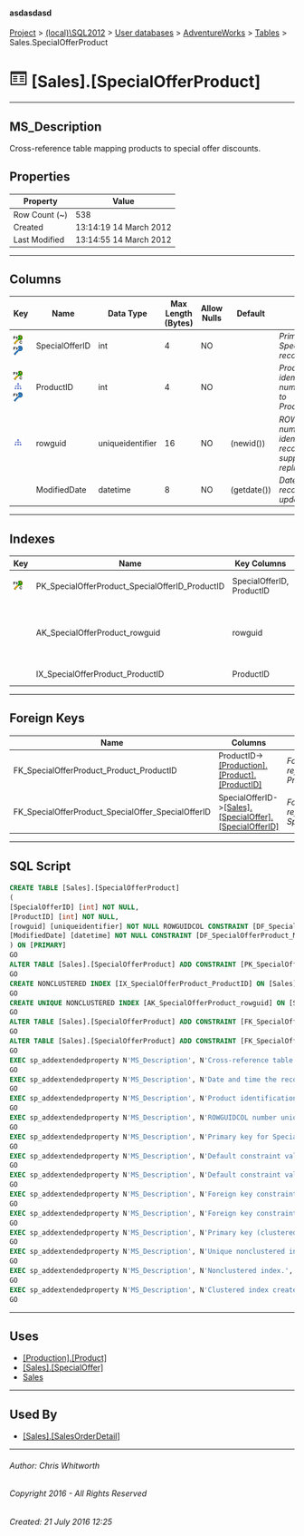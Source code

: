 #### asdasdasd

[Project](../../../../index.md) > [(local)\\SQL2012](../../../index.md) > [User databases](../../index.md) > [AdventureWorks](../index.md) > [Tables](Tables.md) > Sales.SpecialOfferProduct

# ![Tables](../../../../Images/Table32.png) [Sales].[SpecialOfferProduct]

---

## <a name="#description"></a>MS_Description

Cross-reference table mapping products to special offer discounts.

## <a name="#properties"></a>Properties

| Property | Value |
|---|---|
| Row Count (~) | 538 |
| Created | 13:14:19 14 March 2012 |
| Last Modified | 13:14:55 14 March 2012 |


---

## <a name="#columns"></a>Columns

| Key | Name | Data Type | Max Length (Bytes) | Allow Nulls | Default | Description |
|---|---|---|---|---|---|---|
| [![Cluster Primary Key PK_SpecialOfferProduct_SpecialOfferID_ProductID: SpecialOfferID\ProductID](../../../../Images/pkcluster.png)](#indexes)[![Foreign Keys FK_SpecialOfferProduct_SpecialOffer_SpecialOfferID: [Sales].[SpecialOffer].SpecialOfferID](../../../../Images/fk.png)](#foreignkeys) | SpecialOfferID | int | 4 | NO |  | _Primary key for SpecialOfferProduct records._ |
| [![Cluster Primary Key PK_SpecialOfferProduct_SpecialOfferID_ProductID: SpecialOfferID\ProductID](../../../../Images/pkcluster.png)](#indexes)[![Indexes IX_SpecialOfferProduct_ProductID](../../../../Images/Index.png)](#indexes)[![Foreign Keys FK_SpecialOfferProduct_Product_ProductID: [Production].[Product].ProductID](../../../../Images/fk.png)](#foreignkeys) | ProductID | int | 4 | NO |  | _Product identification number. Foreign key to Product.ProductID._ |
| [![Indexes AK_SpecialOfferProduct_rowguid](../../../../Images/Index.png)](#indexes) | rowguid | uniqueidentifier | 16 | NO | (newid()) | _ROWGUIDCOL number uniquely identifying the record. Used to support a merge replication sample._ |
|  | ModifiedDate | datetime | 8 | NO | (getdate()) | _Date and time the record was last updated._ |


---

## <a name="#indexes"></a>Indexes

| Key | Name | Key Columns | Unique | Description |
|---|---|---|---|---|
| [![Cluster Primary Key PK_SpecialOfferProduct_SpecialOfferID_ProductID: SpecialOfferID\ProductID](../../../../Images/pkcluster.png)](#indexes) | PK_SpecialOfferProduct_SpecialOfferID_ProductID | SpecialOfferID, ProductID | YES | _Primary key (clustered) constraint_ |
|  | AK_SpecialOfferProduct_rowguid | rowguid | YES | _Unique nonclustered index. Used to support replication samples._ |
|  | IX_SpecialOfferProduct_ProductID | ProductID |  | _Nonclustered index._ |


---

## <a name="#foreignkeys"></a>Foreign Keys

| Name | Columns | Description |
|---|---|---|
| FK_SpecialOfferProduct_Product_ProductID | ProductID->[[Production].[Product].[ProductID]](Product.md) | _Foreign key constraint referencing Product.ProductID._ |
| FK_SpecialOfferProduct_SpecialOffer_SpecialOfferID | SpecialOfferID->[[Sales].[SpecialOffer].[SpecialOfferID]](SpecialOffer.md) | _Foreign key constraint referencing SpecialOffer.SpecialOfferID._ |


---

## <a name="#sqlscript"></a>SQL Script

```sql
CREATE TABLE [Sales].[SpecialOfferProduct]
(
[SpecialOfferID] [int] NOT NULL,
[ProductID] [int] NOT NULL,
[rowguid] [uniqueidentifier] NOT NULL ROWGUIDCOL CONSTRAINT [DF_SpecialOfferProduct_rowguid] DEFAULT (newid()),
[ModifiedDate] [datetime] NOT NULL CONSTRAINT [DF_SpecialOfferProduct_ModifiedDate] DEFAULT (getdate())
) ON [PRIMARY]
GO
ALTER TABLE [Sales].[SpecialOfferProduct] ADD CONSTRAINT [PK_SpecialOfferProduct_SpecialOfferID_ProductID] PRIMARY KEY CLUSTERED  ([SpecialOfferID], [ProductID]) ON [PRIMARY]
GO
CREATE NONCLUSTERED INDEX [IX_SpecialOfferProduct_ProductID] ON [Sales].[SpecialOfferProduct] ([ProductID]) ON [PRIMARY]
GO
CREATE UNIQUE NONCLUSTERED INDEX [AK_SpecialOfferProduct_rowguid] ON [Sales].[SpecialOfferProduct] ([rowguid]) ON [PRIMARY]
GO
ALTER TABLE [Sales].[SpecialOfferProduct] ADD CONSTRAINT [FK_SpecialOfferProduct_Product_ProductID] FOREIGN KEY ([ProductID]) REFERENCES [Production].[Product] ([ProductID])
GO
ALTER TABLE [Sales].[SpecialOfferProduct] ADD CONSTRAINT [FK_SpecialOfferProduct_SpecialOffer_SpecialOfferID] FOREIGN KEY ([SpecialOfferID]) REFERENCES [Sales].[SpecialOffer] ([SpecialOfferID])
GO
EXEC sp_addextendedproperty N'MS_Description', N'Cross-reference table mapping products to special offer discounts.', 'SCHEMA', N'Sales', 'TABLE', N'SpecialOfferProduct', NULL, NULL
GO
EXEC sp_addextendedproperty N'MS_Description', N'Date and time the record was last updated.', 'SCHEMA', N'Sales', 'TABLE', N'SpecialOfferProduct', 'COLUMN', N'ModifiedDate'
GO
EXEC sp_addextendedproperty N'MS_Description', N'Product identification number. Foreign key to Product.ProductID.', 'SCHEMA', N'Sales', 'TABLE', N'SpecialOfferProduct', 'COLUMN', N'ProductID'
GO
EXEC sp_addextendedproperty N'MS_Description', N'ROWGUIDCOL number uniquely identifying the record. Used to support a merge replication sample.', 'SCHEMA', N'Sales', 'TABLE', N'SpecialOfferProduct', 'COLUMN', N'rowguid'
GO
EXEC sp_addextendedproperty N'MS_Description', N'Primary key for SpecialOfferProduct records.', 'SCHEMA', N'Sales', 'TABLE', N'SpecialOfferProduct', 'COLUMN', N'SpecialOfferID'
GO
EXEC sp_addextendedproperty N'MS_Description', N'Default constraint value of GETDATE()', 'SCHEMA', N'Sales', 'TABLE', N'SpecialOfferProduct', 'CONSTRAINT', N'DF_SpecialOfferProduct_ModifiedDate'
GO
EXEC sp_addextendedproperty N'MS_Description', N'Default constraint value of NEWID()', 'SCHEMA', N'Sales', 'TABLE', N'SpecialOfferProduct', 'CONSTRAINT', N'DF_SpecialOfferProduct_rowguid'
GO
EXEC sp_addextendedproperty N'MS_Description', N'Foreign key constraint referencing Product.ProductID.', 'SCHEMA', N'Sales', 'TABLE', N'SpecialOfferProduct', 'CONSTRAINT', N'FK_SpecialOfferProduct_Product_ProductID'
GO
EXEC sp_addextendedproperty N'MS_Description', N'Foreign key constraint referencing SpecialOffer.SpecialOfferID.', 'SCHEMA', N'Sales', 'TABLE', N'SpecialOfferProduct', 'CONSTRAINT', N'FK_SpecialOfferProduct_SpecialOffer_SpecialOfferID'
GO
EXEC sp_addextendedproperty N'MS_Description', N'Primary key (clustered) constraint', 'SCHEMA', N'Sales', 'TABLE', N'SpecialOfferProduct', 'CONSTRAINT', N'PK_SpecialOfferProduct_SpecialOfferID_ProductID'
GO
EXEC sp_addextendedproperty N'MS_Description', N'Unique nonclustered index. Used to support replication samples.', 'SCHEMA', N'Sales', 'TABLE', N'SpecialOfferProduct', 'INDEX', N'AK_SpecialOfferProduct_rowguid'
GO
EXEC sp_addextendedproperty N'MS_Description', N'Nonclustered index.', 'SCHEMA', N'Sales', 'TABLE', N'SpecialOfferProduct', 'INDEX', N'IX_SpecialOfferProduct_ProductID'
GO
EXEC sp_addextendedproperty N'MS_Description', N'Clustered index created by a primary key constraint.', 'SCHEMA', N'Sales', 'TABLE', N'SpecialOfferProduct', 'INDEX', N'PK_SpecialOfferProduct_SpecialOfferID_ProductID'
GO

```


---

## <a name="#uses"></a>Uses

* [[Production].[Product]](Product.md)
* [[Sales].[SpecialOffer]](SpecialOffer.md)
* [Sales](../Security/Schemas/Sales.md)


---

## <a name="#usedby"></a>Used By

* [[Sales].[SalesOrderDetail]](SalesOrderDetail.md)


---

###### Author:  Chris Whitworth

###### Copyright 2016 - All Rights Reserved

###### Created: 21 July 2016 12:25

